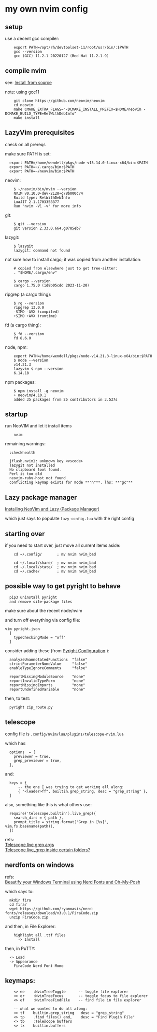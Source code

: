 # my own nvim config

## setup

use a decent gcc compiler:
```
    export PATH=/opt/rh/devtoolset-11/root/usr/bin/:$PATH
    gcc --version
    gcc (GCC) 11.2.1 20220127 (Red Hat 11.2.1-9)
```

## compile nvim

see: [Install from source](https://github.com/neovim/neovim/blob/master/INSTALL.md#install-from-source)

note: using gcc11

```
    git clone https://github.com/neovim/neovim
    cd neovim
    make CMAKE_EXTRA_FLAGS="-DCMAKE_INSTALL_PREFIX=$HOME/neovim -DCMAKE_BUILD_TYPE=RelWithDebInfo"
    make install
```

## LazyVim prerequisites

check on all prereqs

make sure PATH is set:
~~~
  export PATH=/home/wendell/pkgs/node-v15.14.0-linux-x64/bin:$PATH
  export PATH=~/.cargo/bin:$PATH
  export PATH=~/neovim/bin:$PATH
~~~

neovim:
```
    $ ~/neovim/bin/nvim --version
    NVIM v0.10.0-dev-2128+g78b000c74
    Build type: RelWithDebInfo
    LuaJIT 2.1.1703358377
    Run "nvim -V1 -v" for more info
```

git:
```
    $ git --version
    git version 2.33.0.664.g0785eb7
```

lazygit:
```
    $ lazygit
    lazygit: command not found
```

not sure how to install cargo; it was copied from another installation:
```
    # copied from elsewhere just to get tree-sitter:
    . "$HOME/.cargo/env"

    $ cargo --version
    cargo 1.75.0 (1d8b05cdd 2023-11-20)
```

ripgrep (a cargo thing):
```
    $ rg --version
    ripgrep 13.0.0
    -SIMD -AVX (compiled)
    +SIMD +AVX (runtime)
```

fd (a cargo thing):
```
    $ fd --version
    fd 8.6.0
```

node, npm:
```
    export PATH=/home/wendell/pkgs/node-v14.21.3-linux-x64/bin:$PATH
    $ node --version
    v14.21.3
    lazyvim $ npm --version
    6.14.18
```

npm packages:
```
    $ npm install -g neovim
    + neovim@4.10.1
    added 35 packages from 25 contributors in 3.537s
```

## startup

run NeoVIM and let it install items

```
    nvim
```

remaining warnings:

```
  :checkhealth

  {flash.nvim}: unknown key <vscode>
  lazygit not installed
  No clipboard tool found.
  Perl is too old
  neovim-ruby-host not found
  conflicting keymap exists for mode **"n"**, lhs: **"gc"**
```

## Lazy package manager

[Installing NeoVim and Lazy (Package Manager)](https://medium.com/@shaikzahid0713/installing-neovim-and-packer-package-manager-for-neovim-30e166f8495a)

which just says to populate `lazy-config.lua` with the right config

## starting over

if you need to start over, just move all current items aside:

```
    cd ~/.config/       ; mv nvim nvim_bad

    cd ~/.local/share/  ; mv nvim nvim_bad
    cd ~/.local/state/  ; mv nvim nvim_bad
    cd ~/.cache/        ; mv nvim nvim_bad
```

## possible way to get pyright to behave

```
  pip3 uninstall pyright
  and remove site-package files
```

make sure about the recent node/nvim

and turn off everything via config file:
```
vim pyright.json
  {
    typeCheckingMode = "off"
  }
```

consider adding these (from [Pyright Configuration](https://github.com/microsoft/pyright/blob/main/docs/configuration.md) ):

~~~
  analyzeUnannotatedFunctions  "false"
  strictParameterNoneValue     "false"
  enableTypeIgnoreComments     "false"

  reportMissingModuleSource    "none"
  reportInvalidTypeForm        "none"
  reportMissingImports         "none"
  reportUndefinedVariable      "none"
~~~

then, to test:
```
  pyright zip_route.py
```

## telescope

config file is `.config/nvim/lua/plugins/telescope-nvim.lua`

which has:
```
  options  = {
    previewer = true,
    grep_previewer = true,
  },
```
and:
```
  keys = {
      -- the one I was trying to get working all along:
      { "<leader>ff", builtin.grep_string, desc = "grep_string" },
  }
```

also, something like this is what others use:
```
  require('telescope.builtin').live_grep({
    search_dirs = { path },
    prompt_title = string.format('Grep in [%s]', vim.fs.basename(path)),
  })
```

refs:
<br/>
[Telescope live grep args](https://github.com/nvim-telescope/telescope-live-grep-args.nvim)
<br/>
[Telescope live_grep inside certain folders?](https://www.reddit.com/r/neovim/comments/xj784v/telescope_live_grep_inside_certain_folders/)


## nerdfonts on windows

refs:
<br/>
[Beautify your Windows Terminal using Nerd Fonts and Oh-My-Posh](https://medium.com/@vedantkadam541/beautify-your-windows-terminal-using-nerd-fonts-and-oh-my-posh-4f4393f097)

which says to:
```
  mkdir fira
  cd fira/
  wget https://github.com/ryanoasis/nerd-fonts/releases/download/v3.0.1/FiraCode.zip
  unzip FiraCode.zip
```

and then, in File Explorer:

```
    highlight all .ttf files
      -> Install
```

then, in PuTTY:

```
  -> Load
  -> Appearance
    FiraCode Nerd Font Mono
```

## keymaps:

~~~
    <> ee    :NvimTreeToggle      -- toggle file explorer
    <> er    :NvimTreeFocus       -- toggle focus to file explorer
    <> ef    :NvimTreeFindFile    -- find file in file explorer

    -- what we wanted to do all along:
    <> tf    builtin.grep_string   desc = "grep_string"
    <> tp    .find_files() end,    desc = "Find Plugin File"
    <> tb    :Telescope buffers
    <> tx    builtin.buffers
~~~

